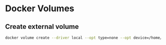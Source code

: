 

# Docker Volumes
## Create external volume

```bash
docker volume create --driver local --opt type=none --opt device=/home/domischenk/share --opt o=bind <name>
```
